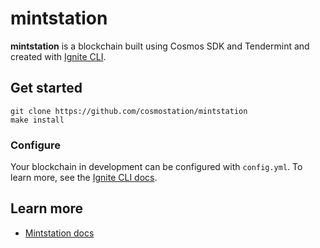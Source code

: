 # mintstation
**mintstation** is a blockchain built using Cosmos SDK and Tendermint and created with [Ignite CLI](https://ignite.com/cli).

## Get started

```
git clone https://github.com/cosmostation/mintstation
make install
```

### Configure

Your blockchain in development can be configured with `config.yml`. To learn more, see the [Ignite CLI docs](https://docs.ignite.com).

## Learn more

- [Mintstation docs](https://docs.cosmostation.io)
